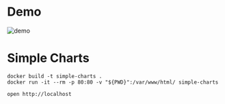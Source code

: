 # Demo
![demo](./simple-charts.gif)

# Simple Charts
```
docker build -t simple-charts .
docker run -it --rm -p 80:80 -v "${PWD}":/var/www/html/ simple-charts

open http://localhost
```
